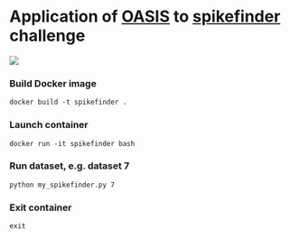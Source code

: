 # Application of [OASIS](https://github.com/j-friedrich/OASIS) to [spikefinder](http://spikefinder.codeneuro.org/) challenge
<a href='https://travis-ci.org/j-friedrich/spikefinder_submission'><img src='https://secure.travis-ci.org/j-friedrich/spikefinder_submission.png?branch=master'></a>

### Build Docker image
`docker build -t spikefinder .`

### Launch container
`docker run -it spikefinder bash` 

### Run dataset, e.g. dataset 7
`python my_spikefinder.py 7`

### Exit container
`exit`
